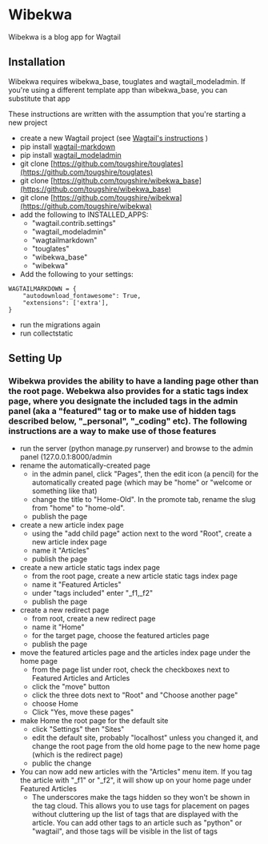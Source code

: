 # Wibekwa

Wibekwa is a blog app for Wagtail

## Installation

Wibekwa requires wibekwa_base, touglates and wagtail_modeladmin. If you're using a different template app than wibekwa_base, you can substitute that app

These instructions are written with the assumption that you're starting a new project

* create a new Wagtail project (see [Wagtail's instructions](https://docs.wagtail.org/en/v6.2.1/getting_started/) )
* pip install [wagtail-markdown](https://pypi.org/project/wagtail-markdown/)
* pip install [wagtail_modeladmin](https://pypi.org/project/wagtail-modeladmin/)
* git clone [https://github.com/tougshire/touglates](https://github.com/tougshire/touglates)
* git clone [https://github.com/tougshire/wibekwa_base](https://github.com/tougshire/wibekwa_base)
* git clone [https://github.com/tougshire/wibekwa](https://github.com/tougshire/wibekwa)
* add the following to INSTALLED_APPS:
    * "wagtail.contrib.settings"
	* "wagtail_modeladmin"
    * "wagtailmarkdown"
	* "touglates" 
	* "wibekwa_base"
	* "wibekwa"
* Add the following to your settings:
```
WAGTAILMARKDOWN = {
    "autodownload_fontawesome": True,
    "extensions": ['extra'],
}
```
* run the migrations again
* run collectstatic


## Setting Up

### Wibekwa provides the ability to have a landing page other than the root page.  Webekwa also provides for a static tags index page, where you designate the included tags in the admin panel (aka a "featured" tag or to make use of hidden tags described below, "_personal", "_coding" etc).  The following instructions are a way to make use of those features

* run the server (python manage.py runserver) and browse to the admin panel (127.0.0.1:8000/admin
* rename the automatically-created page
    * in the admin panel, click "Pages", then the edit icon (a pencil) for the automatically created page (which may be "home" or "welcome or something like that)
    * change the title to "Home-Old".  In the promote tab, rename the slug from "home" to "home-old".
    * publish the page
* create a new article index page
    * using the "add child page" action next to the word "Root", create a new article index page
    * name it "Articles"
    * publish the page
* create a new article static tags index page
    * from the root page, create a new article static tags index page
    * name it "Featured Articles"
    * under "tags included" enter "_f1,_f2"
    * publish the page
* create a new redirect page
    * from root, create a new redirect page
    * name it "Home"
    * for the target page, choose the featured articles page
    * publish the page
* move the featured articles page and the articles index page under the home page
    * from the page list under root, check the checkboxes next to Featured Articles and Articles
    * click the "move" button
    * click the three dots next to "Root" and "Choose another page"
    * choose Home
	* Click "Yes, move these pages"
* make Home the root page for the default site
    * click "Settings" then "Sites"
    * edit the default site, probably "localhost" unless you changed it, and change the root page from the old home page to the new home page (which is the redirect page)
	* public the change
* You can now add new articles with the "Articles" menu item.  If you tag the article with "_f1" or "_f2", it will show up on your home page under Featured Articles
    * The underscores make the tags hidden so they won't be shown in the tag cloud.  This allows you to use tags for placement on pages without cluttering up the list of tags that are displayed with the article. You can add other tags to an article such as "python" or "wagtail", and those tags will be visible in the list of tags

